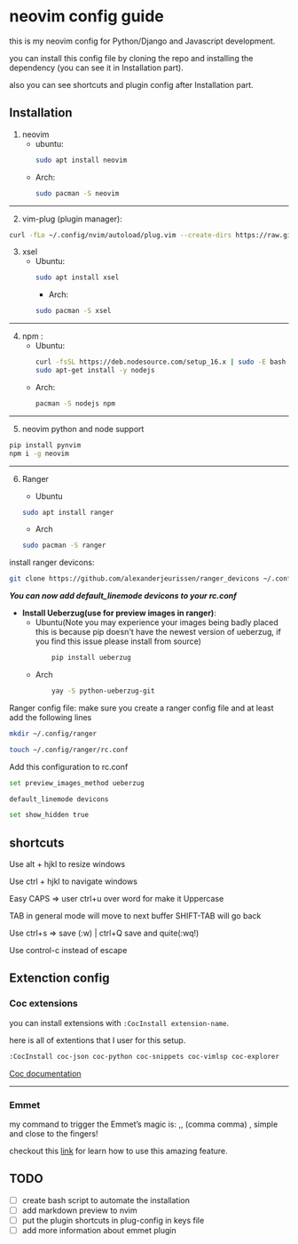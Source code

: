 
# neovim config guide
this is my neovim config for Python/Django and Javascript development.

you can install this config file by cloning the repo and installing the dependency (you can see it in Installation part).

also you can see shortcuts and plugin config after Installation part.

## Installation
1. neovim
    - ubuntu:
        ```bash 
        sudo apt install neovim
        ```
    - Arch:
        ```bash 
        sudo pacman -S neovim
        ```
---
2. vim-plug (plugin manager):
 ```bash 
curl -fLo ~/.config/nvim/autoload/plug.vim --create-dirs https://raw.githubusercontent.com/junegunn/vim-plug/master/plug.vim
```
3. xsel
    - Ubuntu:
        ```bash
        sudo apt install xsel
        ```
      - Arch:
      ```bash
      sudo pacman -S xsel
      ```
---
4. npm :
      - Ubuntu:
        ```bash
        curl -fsSL https://deb.nodesource.com/setup_16.x | sudo -E bash -
        sudo apt-get install -y nodejs
        ```
      - Arch:
        ```bash
        pacman -S nodejs npm
        ```
---
5. neovim python and node support
```bash
pip install pynvim
npm i -g neovim
```
---
6. Ranger

    - Ubuntu
    ```bash
    sudo apt install ranger
    ```

    - Arch
    ```bash
    sudo pacman -S ranger
    ```

install ranger devicons:
```bash
git clone https://github.com/alexanderjeurissen/ranger_devicons ~/.config/ranger/plugins/ranger_devicons
```
**_You can now add default_linemode devicons to your rc.conf_**

+ **Install Ueberzug(use for preview images in ranger)**:
    - Ubuntu(Note you may experience your images being badly placed this is because pip doesn't have the newest version of ueberzug, if you find this issue please install from source)
        ```bash
            pip install ueberzug
        ```
    - Arch
        ```bash
            yay -S python-ueberzug-git
        ```

Ranger config file:
make sure you create a ranger config file and at least add the following lines
```bash
mkdir ~/.config/ranger

touch ~/.config/ranger/rc.conf
```

Add this configuration to rc.conf

```bash
set preview_images_method ueberzug

default_linemode devicons

set show_hidden true
```

## shortcuts
Use alt + hjkl to resize windows

Use ctrl + hjkl to navigate windows

Easy CAPS => user ctrl+u over word for make it Uppercase

TAB in general mode will move to next buffer SHIFT-TAB will go back

Use ctrl+s => save (:w) | ctrl+Q save and quite(:wq!)

Use control-c instead of escape


## Extenction config
### Coc extensions
you can install extensions with `:CocInstall extension-name`.

here is all of extentions that I user for this setup.

```bash
:CocInstall coc-json coc-python coc-snippets coc-vimlsp coc-explorer
```
[Coc documentation](https://github.com/neoclide/coc.nvim)

---

### Emmet
my command to trigger the Emmet’s magic is: ,, (comma comma) , simple and close to the fingers!

checkout this [link](https://alldrops.info/posts/vim-drops/2018-08-21_become-a-html-ninja-with-emmet-for-vim/) for learn how to use this amazing feature.


## TODO
- [ ] create bash script to automate the installation
- [ ] add markdown preview to nvim
- [ ] put the plugin shortcuts in plug-config in keys file
- [ ] add more information about emmet plugin
